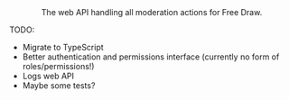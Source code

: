 <div align="center">
	The web API handling all moderation actions for Free Draw.
</div>

TODO:
- Migrate to TypeScript
- Better authentication and permissions interface (currently no form of roles/permissions!)
- Logs web API
- Maybe some tests?